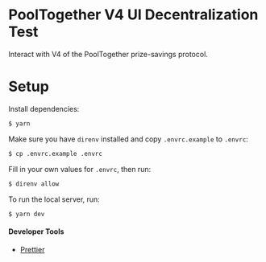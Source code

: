 # PoolTogether V4 UI Decentralization Test

Interact with V4 of the PoolTogether prize-savings protocol.

# Setup

Install dependencies:

```bash
$ yarn
```

Make sure you have `direnv` installed and copy `.envrc.example` to `.envrc`:

```bash
$ cp .envrc.example .envrc
```

Fill in your own values for `.envrc`, then run:

```bash
$ direnv allow
```

To run the local server, run:

```
$ yarn dev
```

#### Developer Tools

- [Prettier](https://marketplace.visualstudio.com/items?itemName=esbenp.prettier-vscode)
